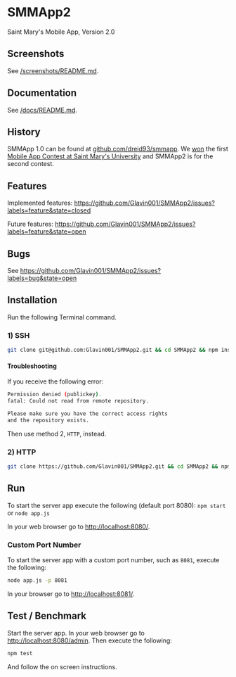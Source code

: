 SMMApp2
=======

Saint Mary's Mobile App, Version 2.0

## Screenshots
See [/screenshots/README.md](/screenshots/).

## Documentation
See [/docs/README.md](/docs/).

## History
SMMApp 1.0 can be found at [github.com/dreid93/smmapp](https://github.com/dreid93/smmapp). We [won](http://www.smu.ca/newsreleases/2013/may/team-smmapps-wins-saint-marys-first-ever-mobile-app-contest-.html) the first [Mobile App Contest at Saint Mary's University](http://www.smu.ca/academic/science/department/mobile-app-contest.html) and SMMApp2 is for the second contest.

## Features
Implemented features: https://github.com/Glavin001/SMMApp2/issues?labels=feature&state=closed

Future features: https://github.com/Glavin001/SMMApp2/issues?labels=feature&state=open

## Bugs
See https://github.com/Glavin001/SMMApp2/issues?labels=bug&state=open

## Installation
Run the following Terminal command.
### 1) SSH
```bash
git clone git@github.com:Glavin001/SMMApp2.git && cd SMMApp2 && npm install
```
#### Troubleshooting
If you receive the following error:
```bash
Permission denied (publickey).
fatal: Could not read from remote repository.

Please make sure you have the correct access rights
and the repository exists.
```
Then use method 2, `HTTP`, instead.
### 2) HTTP
```bash
git clone https://github.com/Glavin001/SMMApp2.git && cd SMMApp2 && npm install
```
## Run
To start the server app execute the following (default port 8080):
`npm start`
or
`node app.js`

In your web browser go to [http://localhost:8080/](http://localhost:8080/).
### Custom Port Number
To start the server app with a custom port number, such as `8081`, execute the following:
```bash
node app.js -p 8081
```
In your browser go to [http://localhost:8081/](http://localhost:8081/).

## Test / Benchmark
Start the server app.
In your web browser go to [http://localhost:8080/admin](http://localhost:8080/admin).
Then execute the following:
```bash
npm test
```
And follow the on screen instructions.
